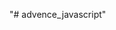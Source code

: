 "# advence_javascript" 
<!-- sperate operator -->
<!-- rest operator -->
<!-- call by value -->
<!-- call by reference -->
<!--  -->
